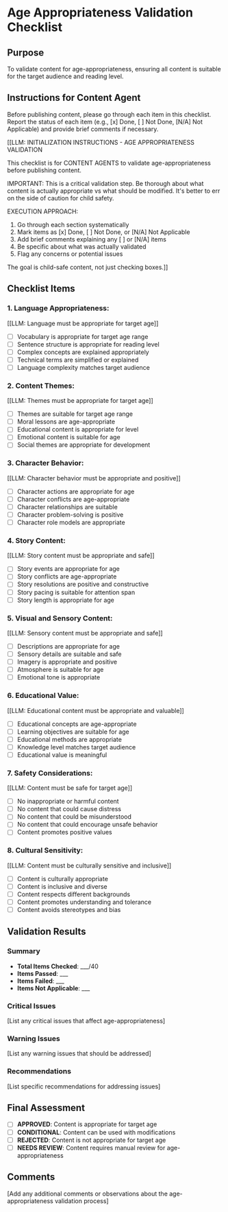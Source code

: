 <!-- Powered by BMAD™ Core -->

# Age Appropriateness Validation Checklist

## Purpose

To validate content for age-appropriateness, ensuring all content is suitable for the target audience and reading level.

## Instructions for Content Agent

Before publishing content, please go through each item in this checklist. Report the status of each item (e.g., [x] Done, [ ] Not Done, [N/A] Not Applicable) and provide brief comments if necessary.

[[LLM: INITIALIZATION INSTRUCTIONS - AGE APPROPRIATENESS VALIDATION

This checklist is for CONTENT AGENTS to validate age-appropriateness before publishing content.

IMPORTANT: This is a critical validation step. Be thorough about what content is actually appropriate vs what should be modified. It's better to err on the side of caution for child safety.

EXECUTION APPROACH:

1. Go through each section systematically
2. Mark items as [x] Done, [ ] Not Done, or [N/A] Not Applicable
3. Add brief comments explaining any [ ] or [N/A] items
4. Be specific about what was actually validated
5. Flag any concerns or potential issues

The goal is child-safe content, not just checking boxes.]]

## Checklist Items

### 1. **Language Appropriateness:**

   [[LLM: Language must be appropriate for target age]]
   - [ ] Vocabulary is appropriate for target age range
   - [ ] Sentence structure is appropriate for reading level
   - [ ] Complex concepts are explained appropriately
   - [ ] Technical terms are simplified or explained
   - [ ] Language complexity matches target audience

### 2. **Content Themes:**

   [[LLM: Themes must be appropriate for target age]]
   - [ ] Themes are suitable for target age range
   - [ ] Moral lessons are age-appropriate
   - [ ] Educational content is appropriate for level
   - [ ] Emotional content is suitable for age
   - [ ] Social themes are appropriate for development

### 3. **Character Behavior:**

   [[LLM: Character behavior must be appropriate and positive]]
   - [ ] Character actions are appropriate for age
   - [ ] Character conflicts are age-appropriate
   - [ ] Character relationships are suitable
   - [ ] Character problem-solving is positive
   - [ ] Character role models are appropriate

### 4. **Story Content:**

   [[LLM: Story content must be appropriate and safe]]
   - [ ] Story events are appropriate for age
   - [ ] Story conflicts are age-appropriate
   - [ ] Story resolutions are positive and constructive
   - [ ] Story pacing is suitable for attention span
   - [ ] Story length is appropriate for age

### 5. **Visual and Sensory Content:**

   [[LLM: Sensory content must be appropriate and safe]]
   - [ ] Descriptions are appropriate for age
   - [ ] Sensory details are suitable and safe
   - [ ] Imagery is appropriate and positive
   - [ ] Atmosphere is suitable for age
   - [ ] Emotional tone is appropriate

### 6. **Educational Value:**

   [[LLM: Educational content must be appropriate and valuable]]
   - [ ] Educational concepts are age-appropriate
   - [ ] Learning objectives are suitable for age
   - [ ] Educational methods are appropriate
   - [ ] Knowledge level matches target audience
   - [ ] Educational value is meaningful

### 7. **Safety Considerations:**

   [[LLM: Content must be safe for target age]]
   - [ ] No inappropriate or harmful content
   - [ ] No content that could cause distress
   - [ ] No content that could be misunderstood
   - [ ] No content that could encourage unsafe behavior
   - [ ] Content promotes positive values

### 8. **Cultural Sensitivity:**

   [[LLM: Content must be culturally sensitive and inclusive]]
   - [ ] Content is culturally appropriate
   - [ ] Content is inclusive and diverse
   - [ ] Content respects different backgrounds
   - [ ] Content promotes understanding and tolerance
   - [ ] Content avoids stereotypes and bias

## Validation Results

### Summary
- **Total Items Checked**: ___/40
- **Items Passed**: ___
- **Items Failed**: ___
- **Items Not Applicable**: ___

### Critical Issues
[List any critical issues that affect age-appropriateness]

### Warning Issues
[List any warning issues that should be addressed]

### Recommendations
[List specific recommendations for addressing issues]

## Final Assessment

- [ ] **APPROVED**: Content is appropriate for target age
- [ ] **CONDITIONAL**: Content can be used with modifications
- [ ] **REJECTED**: Content is not appropriate for target age
- [ ] **NEEDS REVIEW**: Content requires manual review for age-appropriateness

## Comments
[Add any additional comments or observations about the age-appropriateness validation process]
